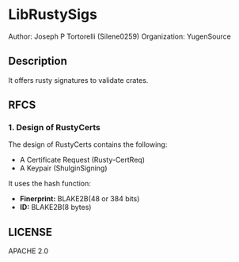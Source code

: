 # LibRustySigs

Author: Joseph P Tortorelli (Silene0259)
Organization: YugenSource

## Description

It offers rusty signatures to validate crates.

## RFCS

### 1. Design of RustyCerts

The design of RustyCerts contains the following:

- A Certificate Request (Rusty-CertReq)
- A Keypair (ShulginSigning)

It uses the hash function:

- **Finerprint:** BLAKE2B(48 or 384 bits)
- **ID:** BLAKE2B(8 bytes)

## LICENSE

APACHE 2.0
